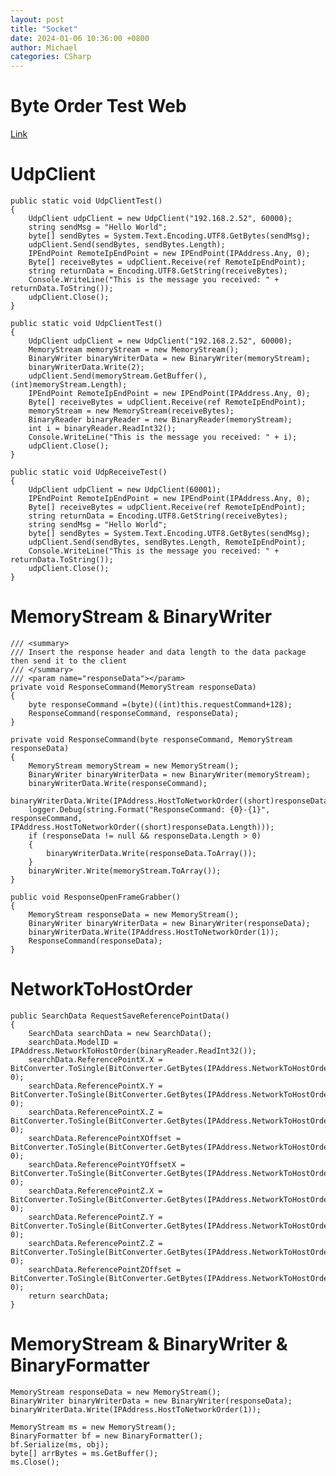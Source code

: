 ```yaml
---
layout: post
title: "Socket"
date: 2024-01-06 10:36:00 +0800
author: Michael
categories: CSharp
---
```


# Byte Order Test Web
[Link](https://www.h-schmidt.net/FloatConverter/IEEE754.html)

# UdpClient
    public static void UdpClientTest()
    {
        UdpClient udpClient = new UdpClient("192.168.2.52", 60000);
        string sendMsg = "Hello World";
        byte[] sendBytes = System.Text.Encoding.UTF8.GetBytes(sendMsg);
        udpClient.Send(sendBytes, sendBytes.Length);
        IPEndPoint RemoteIpEndPoint = new IPEndPoint(IPAddress.Any, 0);
        Byte[] receiveBytes = udpClient.Receive(ref RemoteIpEndPoint);
        string returnData = Encoding.UTF8.GetString(receiveBytes);
        Console.WriteLine("This is the message you received: " + returnData.ToString());
        udpClient.Close();
    }

    public static void UdpClientTest()
    {
        UdpClient udpClient = new UdpClient("192.168.2.52", 60000);
        MemoryStream memoryStream = new MemoryStream();
        BinaryWriter binaryWriterData = new BinaryWriter(memoryStream);
        binaryWriterData.Write(2);
        udpClient.Send(memoryStream.GetBuffer(), (int)memoryStream.Length);
        IPEndPoint RemoteIpEndPoint = new IPEndPoint(IPAddress.Any, 0);
        Byte[] receiveBytes = udpClient.Receive(ref RemoteIpEndPoint);
        memoryStream = new MemoryStream(receiveBytes);
        BinaryReader binaryReader = new BinaryReader(memoryStream);
        int i = binaryReader.ReadInt32();
        Console.WriteLine("This is the message you received: " + i);
        udpClient.Close();
    }

    public static void UdpReceiveTest()
    {
        UdpClient udpClient = new UdpClient(60001);
        IPEndPoint RemoteIpEndPoint = new IPEndPoint(IPAddress.Any, 0);
        Byte[] receiveBytes = udpClient.Receive(ref RemoteIpEndPoint);
        string returnData = Encoding.UTF8.GetString(receiveBytes);
        string sendMsg = "Hello World";
        byte[] sendBytes = System.Text.Encoding.UTF8.GetBytes(sendMsg);
        udpClient.Send(sendBytes, sendBytes.Length, RemoteIpEndPoint);
        Console.WriteLine("This is the message you received: " + returnData.ToString());
        udpClient.Close();
    }

# MemoryStream & BinaryWriter
    /// <summary>
    /// Insert the response header and data length to the data package then send it to the client
    /// </summary>
    /// <param name="responseData"></param>
    private void ResponseCommand(MemoryStream responseData)
    {
        byte responseCommand =(byte)((int)this.requestCommand+128);
        ResponseCommand(responseCommand, responseData);
    }

    private void ResponseCommand(byte responseCommand, MemoryStream responseData)
    {
        MemoryStream memoryStream = new MemoryStream();
        BinaryWriter binaryWriterData = new BinaryWriter(memoryStream);
        binaryWriterData.Write(responseCommand);
        binaryWriterData.Write(IPAddress.HostToNetworkOrder((short)responseData.Length));
        logger.Debug(string.Format("ResponseCommand: {0}-{1}", responseCommand, IPAddress.HostToNetworkOrder((short)responseData.Length)));
        if (responseData != null && responseData.Length > 0)
        {
            binaryWriterData.Write(responseData.ToArray());
        }
        binaryWriter.Write(memoryStream.ToArray());
    }

    public void ResponseOpenFrameGrabber()
    {
        MemoryStream responseData = new MemoryStream();
        BinaryWriter binaryWriterData = new BinaryWriter(responseData);
        binaryWriterData.Write(IPAddress.HostToNetworkOrder(1));
        ResponseCommand(responseData);
    }

# NetworkToHostOrder
    public SearchData RequestSaveReferencePointData()
    {
        SearchData searchData = new SearchData();
        searchData.ModelID = IPAddress.NetworkToHostOrder(binaryReader.ReadInt32());
        searchData.ReferencePointX.X = BitConverter.ToSingle(BitConverter.GetBytes(IPAddress.NetworkToHostOrder(binaryReader.ReadInt32())), 0);
        searchData.ReferencePointX.Y = BitConverter.ToSingle(BitConverter.GetBytes(IPAddress.NetworkToHostOrder(binaryReader.ReadInt32())), 0);
        searchData.ReferencePointX.Z = BitConverter.ToSingle(BitConverter.GetBytes(IPAddress.NetworkToHostOrder(binaryReader.ReadInt32())), 0);
        searchData.ReferencePointXOffset = BitConverter.ToSingle(BitConverter.GetBytes(IPAddress.NetworkToHostOrder(binaryReader.ReadInt32())), 0);
        searchData.ReferencePointYOffsetX = BitConverter.ToSingle(BitConverter.GetBytes(IPAddress.NetworkToHostOrder(binaryReader.ReadInt32())), 0);
        searchData.ReferencePointZ.X = BitConverter.ToSingle(BitConverter.GetBytes(IPAddress.NetworkToHostOrder(binaryReader.ReadInt32())), 0);
        searchData.ReferencePointZ.Y = BitConverter.ToSingle(BitConverter.GetBytes(IPAddress.NetworkToHostOrder(binaryReader.ReadInt32())), 0);
        searchData.ReferencePointZ.Z = BitConverter.ToSingle(BitConverter.GetBytes(IPAddress.NetworkToHostOrder(binaryReader.ReadInt32())), 0);
        searchData.ReferencePointZOffset = BitConverter.ToSingle(BitConverter.GetBytes(IPAddress.NetworkToHostOrder(binaryReader.ReadInt32())), 0);
        return searchData;
    }

# MemoryStream & BinaryWriter & BinaryFormatter
    MemoryStream responseData = new MemoryStream();
    BinaryWriter binaryWriterData = new BinaryWriter(responseData);
    binaryWriterData.Write(IPAddress.HostToNetworkOrder(1));

    MemoryStream ms = new MemoryStream();
    BinaryFormatter bf = new BinaryFormatter();
    bf.Serialize(ms, obj);
    byte[] arrBytes = ms.GetBuffer();
    ms.Close();
